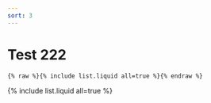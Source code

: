 ```yaml
---
sort: 3
---
```


# Test 222

```
{% raw %}{% include list.liquid all=true %}{% endraw %}
```

{% include list.liquid all=true %}
<!--stackedit_data:
eyJoaXN0b3J5IjpbNDYzNzY1MzcsLTMxMDY3MjI1NV19
-->